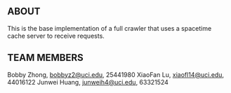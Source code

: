 ABOUT
-------------------------
This is the base implementation of a full crawler that uses a spacetime
cache server to receive requests.

TEAM MEMBERS
-------------------------
Bobby Zhong, bobbyz2@uci.edu, 25441980
XiaoFan Lu, xiaofl14@uci.edu, 44016122
Junwei Huang, junweih4@uci.edu, 63321524
